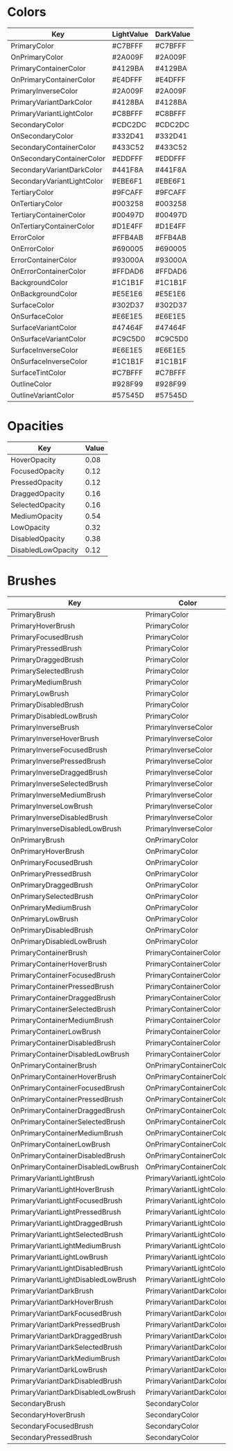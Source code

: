 # Colors
| Key                         | LightValue | DarkValue |
|---|--|--|
| PrimaryColor                | #C7BFFF    | #C7BFFF   |
| OnPrimaryColor              | #2A009F    | #2A009F   |
| PrimaryContainerColor       | #4129BA    | #4129BA   |
| OnPrimaryContainerColor     | #E4DFFF    | #E4DFFF   |
| PrimaryInverseColor         | #2A009F    | #2A009F   |
| PrimaryVariantDarkColor     | #4128BA    | #4128BA   |
| PrimaryVariantLightColor    | #C8BFFF    | #C8BFFF   |
| SecondaryColor              | #CDC2DC    | #CDC2DC   |
| OnSecondaryColor            | #332D41    | #332D41   |
| SecondaryContainerColor     | #433C52    | #433C52   |
| OnSecondaryContainerColor   | #EDDFFF    | #EDDFFF   |
| SecondaryVariantDarkColor   | #441F8A    | #441F8A   |
| SecondaryVariantLightColor  | #EBE6F1    | #EBE6F1   |
| TertiaryColor               | #9FCAFF    | #9FCAFF   |
| OnTertiaryColor             | #003258    | #003258   |
| TertiaryContainerColor      | #00497D    | #00497D   |
| OnTertiaryContainerColor    | #D1E4FF    | #D1E4FF   |
| ErrorColor                  | #FFB4AB    | #FFB4AB   |
| OnErrorColor                | #690005    | #690005   |
| ErrorContainerColor          | #93000A    | #93000A   |
| OnErrorContainerColor        | #FFDAD6    | #FFDAD6   |
| BackgroundColor             | #1C1B1F    | #1C1B1F   |
| OnBackgroundColor           | #E5E1E6    | #E5E1E6   |
| SurfaceColor                | #302D37    | #302D37   |
| OnSurfaceColor              | #E6E1E5    | #E6E1E5   |
| SurfaceVariantColor         | #47464F    | #47464F   |
| OnSurfaceVariantColor       | #C9C5D0    | #C9C5D0   |
| SurfaceInverseColor         | #E6E1E5    | #E6E1E5   |
| OnSurfaceInverseColor       | #1C1B1F    | #1C1B1F   |
| SurfaceTintColor            | #C7BFFF    | #C7BFFF   |
| OutlineColor                | #928F99    | #928F99   |
| OutlineVariantColor         | #57545D    | #57545D   |

# Opacities
| Key                | Value |
|--|--|
| HoverOpacity       | 0.08  |
| FocusedOpacity     | 0.12  |
| PressedOpacity     | 0.12  |
| DraggedOpacity     | 0.16  |
| SelectedOpacity    | 0.16  |
| MediumOpacity      | 0.54  |
| LowOpacity         | 0.32  |
| DisabledOpacity    | 0.38  |
| DisabledLowOpacity | 0.12  |

# Brushes
| Key                            | Color                   | Opacity          |
| -| - | - |
| PrimaryBrush                   | PrimaryColor            | 1                |
| PrimaryHoverBrush              | PrimaryColor            | HoverOpacity     |
| PrimaryFocusedBrush            | PrimaryColor            | FocusedOpacity   |
| PrimaryPressedBrush            | PrimaryColor            | PressedOpacity   |
| PrimaryDraggedBrush            | PrimaryColor            | DraggedOpacity   |
| PrimarySelectedBrush           | PrimaryColor            | SelectedOpacity  |
| PrimaryMediumBrush             | PrimaryColor            | MediumOpacity    |
| PrimaryLowBrush                | PrimaryColor            | LowOpacity       |
| PrimaryDisabledBrush           | PrimaryColor            | DisabledOpacity  |
| PrimaryDisabledLowBrush        | PrimaryColor            | DisabledLowOpacity |
| PrimaryInverseBrush            | PrimaryInverseColor     | 1                |
| PrimaryInverseHoverBrush       | PrimaryInverseColor     | HoverOpacity     |
| PrimaryInverseFocusedBrush     | PrimaryInverseColor     | FocusedOpacity   |
| PrimaryInversePressedBrush     | PrimaryInverseColor     | PressedOpacity   |
| PrimaryInverseDraggedBrush     | PrimaryInverseColor     | DraggedOpacity   |
| PrimaryInverseSelectedBrush    | PrimaryInverseColor     | SelectedOpacity  |
| PrimaryInverseMediumBrush      | PrimaryInverseColor     | MediumOpacity    |
| PrimaryInverseLowBrush         | PrimaryInverseColor     | LowOpacity       |
| PrimaryInverseDisabledBrush    | PrimaryInverseColor     | DisabledOpacity  |
| PrimaryInverseDisabledLowBrush | PrimaryInverseColor     | DisabledLowOpacity |
| OnPrimaryBrush                 | OnPrimaryColor          | 1                |
| OnPrimaryHoverBrush            | OnPrimaryColor          | HoverOpacity     |
| OnPrimaryFocusedBrush          | OnPrimaryColor          | FocusedOpacity   |
| OnPrimaryPressedBrush          | OnPrimaryColor          | PressedOpacity   |
| OnPrimaryDraggedBrush          | OnPrimaryColor          | DraggedOpacity   |
| OnPrimarySelectedBrush         | OnPrimaryColor          | SelectedOpacity  |
| OnPrimaryMediumBrush           | OnPrimaryColor          | MediumOpacity    |
| OnPrimaryLowBrush              | OnPrimaryColor          | LowOpacity       |
| OnPrimaryDisabledBrush         | OnPrimaryColor          | DisabledOpacity  |
| OnPrimaryDisabledLowBrush      | OnPrimaryColor          | DisabledLowOpacity |
| PrimaryContainerBrush          | PrimaryContainerColor   | 1                |
| PrimaryContainerHoverBrush     | PrimaryContainerColor   | HoverOpacity     |
| PrimaryContainerFocusedBrush   | PrimaryContainerColor   | FocusedOpacity   |
| PrimaryContainerPressedBrush   | PrimaryContainerColor   | PressedOpacity   |
| PrimaryContainerDraggedBrush   | PrimaryContainerColor   | DraggedOpacity   |
| PrimaryContainerSelectedBrush  | PrimaryContainerColor   | SelectedOpacity  |
| PrimaryContainerMediumBrush    | PrimaryContainerColor   | MediumOpacity    |
| PrimaryContainerLowBrush       | PrimaryContainerColor   | LowOpacity       |
| PrimaryContainerDisabledBrush  | PrimaryContainerColor   | DisabledOpacity  |
| PrimaryContainerDisabledLowBrush | PrimaryContainerColor | DisabledLowOpacity |
| OnPrimaryContainerBrush        | OnPrimaryContainerColor | 1                |
| OnPrimaryContainerHoverBrush   | OnPrimaryContainerColor | HoverOpacity     |
| OnPrimaryContainerFocusedBrush | OnPrimaryContainerColor | FocusedOpacity   |
| OnPrimaryContainerPressedBrush | OnPrimaryContainerColor | PressedOpacity   |
| OnPrimaryContainerDraggedBrush | OnPrimaryContainerColor | DraggedOpacity   |
| OnPrimaryContainerSelectedBrush | OnPrimaryContainerColor | SelectedOpacity  |
| OnPrimaryContainerMediumBrush  | OnPrimaryContainerColor | MediumOpacity    |
| OnPrimaryContainerLowBrush     | OnPrimaryContainerColor | LowOpacity       |
| OnPrimaryContainerDisabledBrush | OnPrimaryContainerColor | DisabledOpacity  |
| OnPrimaryContainerDisabledLowBrush | OnPrimaryContainerColor | DisabledLowOpacity |
| PrimaryVariantLightBrush       | PrimaryVariantLightColor | 1                |
| PrimaryVariantLightHoverBrush  | PrimaryVariantLightColor | HoverOpacity     |
| PrimaryVariantLightFocusedBrush | PrimaryVariantLightColor | FocusedOpacity   |
| PrimaryVariantLightPressedBrush | PrimaryVariantLightColor | PressedOpacity   |
| PrimaryVariantLightDraggedBrush | PrimaryVariantLightColor | DraggedOpacity   |
| PrimaryVariantLightSelectedBrush | PrimaryVariantLightColor | SelectedOpacity  |
| PrimaryVariantLightMediumBrush | PrimaryVariantLightColor | MediumOpacity    |
| PrimaryVariantLightLowBrush    | PrimaryVariantLightColor | LowOpacity       |
| PrimaryVariantLightDisabledBrush | PrimaryVariantLightColor | DisabledOpacity  |
| PrimaryVariantLightDisabledLowBrush | PrimaryVariantLightColor | DisabledLowOpacity |
| PrimaryVariantDarkBrush        | PrimaryVariantDarkColor | 1                |
| PrimaryVariantDarkHoverBrush   | PrimaryVariantDarkColor | HoverOpacity     |
| PrimaryVariantDarkFocusedBrush | PrimaryVariantDarkColor | FocusedOpacity   |
| PrimaryVariantDarkPressedBrush | PrimaryVariantDarkColor | PressedOpacity   |
| PrimaryVariantDarkDraggedBrush | PrimaryVariantDarkColor | DraggedOpacity   |
| PrimaryVariantDarkSelectedBrush | PrimaryVariantDarkColor | SelectedOpacity  |
| PrimaryVariantDarkMediumBrush  | PrimaryVariantDarkColor | MediumOpacity    |
| PrimaryVariantDarkLowBrush     | PrimaryVariantDarkColor | LowOpacity       |
| PrimaryVariantDarkDisabledBrush | PrimaryVariantDarkColor | DisabledOpacity  |
| PrimaryVariantDarkDisabledLowBrush | PrimaryVariantDarkColor | DisabledLowOpacity |
| SecondaryBrush                 | SecondaryColor          | 1                |
| SecondaryHoverBrush            | SecondaryColor          | HoverOpacity     |
| SecondaryFocusedBrush          | SecondaryColor          | FocusedOpacity   |
| SecondaryPressedBrush          | SecondaryColor          | Press
